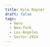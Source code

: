```yaml
---
title: Kyle Rayner
draft: false
tags:
  - Hero
  - New-York
  - Los-Angeles
  - Sector-2814
---
```

